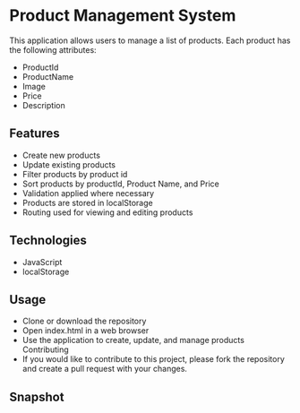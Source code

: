 # Product Management System
This application allows users to manage a list of products. Each product has the following attributes:
- ProductId
- ProductName
- Image
- Price
- Description
## Features
- Create new products
- Update existing products
- Filter products by product id
- Sort products by productId, Product Name, and Price
- Validation applied where necessary
- Products are stored in localStorage
- Routing used for viewing and editing products

## Technologies
- JavaScript
- localStorage

## Usage
- Clone or download the repository
- Open index.html in a web browser
- Use the application to create, update, and manage products
Contributing
- If you would like to contribute to this project, please fork the repository and create a pull request with your changes.

## Snapshot

